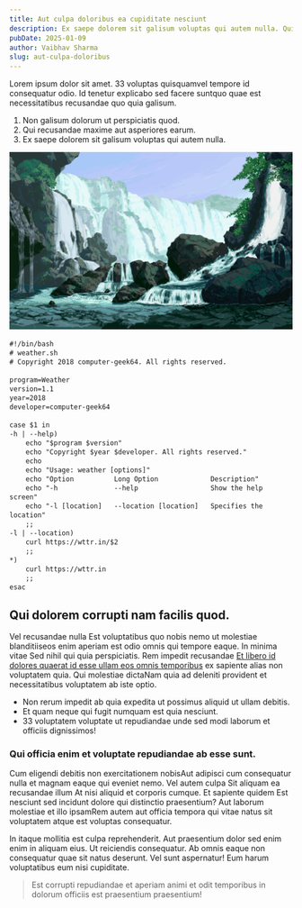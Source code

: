 ```yaml
---
title: Aut culpa doloribus ea cupiditate nesciunt
description: Ex saepe dolorem sit galisum voluptas qui autem nulla. Qui recusandae maxime aut asperiores earum.
pubDate: 2025-01-09
author: Vaibhav Sharma
slug: aut-culpa-doloribus
---
```

Lorem ipsum dolor sit amet. 33 voluptas quisquamvel tempore id consequatur odio. Id tenetur explicabo sed facere suntquo quae est necessitatibus recusandae quo quia galisum.

1. Non galisum dolorum ut perspiciatis quod.
2. Qui recusandae maxime aut asperiores earum.
3. Ex saepe dolorem sit galisum voluptas qui autem nulla.

![Falls of Rauros](src/assets/media/3tkfymp.png "Falls of Rauros")

```shell
#!/bin/bash
# weather.sh
# Copyright 2018 computer-geek64. All rights reserved.

program=Weather
version=1.1
year=2018
developer=computer-geek64

case $1 in
-h | --help)
	echo "$program $version"
	echo "Copyright $year $developer. All rights reserved."
	echo
	echo "Usage: weather [options]"
	echo "Option          Long Option             Description"
	echo "-h              --help                  Show the help screen"
	echo "-l [location]   --location [location]   Specifies the location"
	;;
-l | --location)
	curl https://wttr.in/$2
	;;
*)
	curl https://wttr.in
	;;
esac
```

## Qui dolorem corrupti nam facilis quod.

Vel recusandae nulla Est voluptatibus quo nobis nemo ut molestiae blanditiiseos enim aperiam est odio omnis qui tempore eaque. In minima vitae Sed nihil qui quia perspiciatis. Rem impedit recusandae [Et libero id dolores quaerat id esse ullam eos omnis temporibus](https://www.loremipzum.com/) ex sapiente alias non voluptatem quia. Qui molestiae dictaNam quia ad deleniti provident et necessitatibus voluptatem ab iste optio.

* Non rerum impedit ab quia expedita ut possimus aliquid ut ullam debitis.
* Et quam neque qui fugit numquam est quia nesciunt.
* 33 voluptatem voluptate ut repudiandae unde sed modi laborum et officiis dignissimos!

### Qui officia enim et voluptate repudiandae ab esse sunt.

Cum eligendi debitis non exercitationem nobisAut adipisci cum consequatur nulla et magnam eaque qui eveniet nemo. Vel autem culpa Sit aliquam ea recusandae illum At nisi aliquid et corporis cumque. Et sapiente quidem Est nesciunt sed incidunt dolore qui distinctio praesentium? Aut laborum molestiae et illo ipsamRem autem aut officia tempora qui vitae natus sit voluptatem atque est voluptas consequatur.

In itaque mollitia est culpa reprehenderit. Aut praesentium dolor sed enim enim in aliquam eius. Ut reiciendis consequatur. Ab omnis eaque non consequatur quae sit natus deserunt. Vel sunt aspernatur! Eum harum voluptatibus eum nisi cupiditate.

> Est corrupti repudiandae et aperiam animi et odit temporibus in dolorum officiis est praesentium praesentium!
